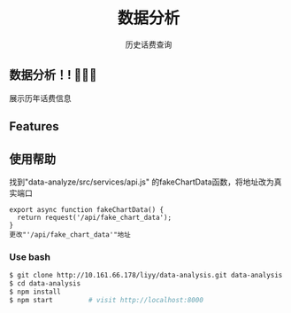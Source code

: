 

<h1 align="center">数据分析</h1>

<div align="center">

历史话费查询




</div>


## 数据分析！! 🎉🎉🎉

展示历年话费信息

## Features






## 使用帮助
找到"data-analyze/src/services/api.js" 的fakeChartData函数，将地址改为真实端口
```
export async function fakeChartData() {
  return request('/api/fake_chart_data');
}
更改"'/api/fake_chart_data'"地址
```
### Use bash

```bash
$ git clone http://10.161.66.178/liyy/data-analysis.git data-analysis
$ cd data-analysis
$ npm install
$ npm start         # visit http://localhost:8000
```

